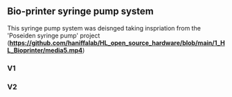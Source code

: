 ## Bio-printer syringe pump system
This syringe pump system was deisnged taking inspriation from the 'Poseiden syringe pump' project (**https://github.com/haniffalab/HL_open_source_hardware/blob/main/1_HL_Bioprinter/media5.mp4**)

### V1
### V2
